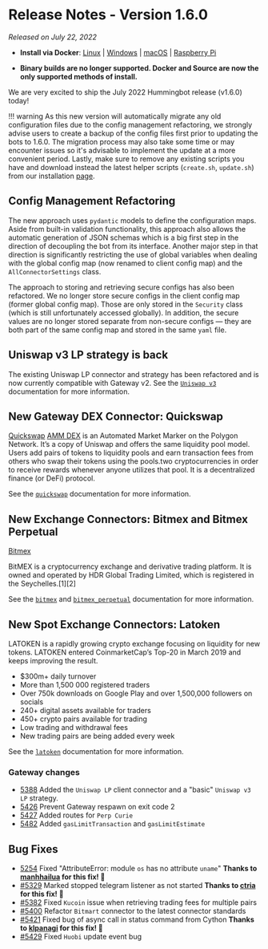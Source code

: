 # Release Notes - Version 1.6.0

*Released on July 22, 2022*

- **Install via Docker**: [Linux](/installation/docker/#linuxubuntu) | [Windows](/installation/docker/#windows) | [macOS](/installation/docker/#macos) | [Raspberry Pi](/installation/raspberry-pi/#install-via-docker)

- **Binary builds are no longer supported. Docker and Source are now the only supported methods of install.**

We are very excited to ship the July 2022 Hummingbot release (v1.6.0) today!

!!! warning
    As this new version will automatically migrate any old configuration files due to the config management refactoring, we strongly advise users to create a backup of the config files first prior to updating the bots to 1.6.0. The migration process may also take some time or may encounter issues so it's advisable to implement the update at a more convenient period. Lastly, make sure to remove any existing scripts you have and download instead the latest helper scripts (`create.sh`, `update.sh`) from our installation [page](/installation/docker).

## Config Management Refactoring

The new approach uses `pydantic` models to define the configuration maps. Aside from built-in validation functionality, this approach also allows the automatic generation of JSON schemas which is a big first step in the direction of decoupling the bot from its interface. Another major step in that direction is significantly restricting the use of global variables when dealing with the global config map (now renamed to client config map) and the `AllConnectorSettings` class.

The approach to storing and retrieving secure configs has also been refactored. We no longer store secure configs in the client config map (former global config map). Those are only stored in the `Security` class (which is still unfortunately accessed globally). In addition, the secure values are no longer stored separate from non-secure configs — they are both part of the same config map and stored in the same `yaml` file.

## Uniswap v3 LP strategy is back

The existing Uniswap LP connector and strategy has been refactored and is now currently compatible with Gateway v2.
See the [`Uniswap v3`](/strategies/uniswap-v3-lp) documentation for more information.

## New Gateway DEX Connector: Quickswap

[Quickswap](https://quickswap.exchange/) [AMM DEX](/gateway/exchanges/amm) is an Automated Market Marker on the Polygon Network. It’s a copy of Uniswap and offers the same liquidity pool model. Users add pairs of tokens to liquidity pools and earn transaction fees from others who swap their tokens using the pools.two cryptocurrencies in order to receive rewards whenever anyone utilizes that pool. It is a decentralized finance (or DeFi) protocol.


See the [`quickswap`](/gateway/exchanges/quickswap/) documentation for more information.

## New Exchange Connectors: Bitmex and Bitmex Perpetual

[Bitmex](https://www.bitmex.com/)

BitMEX is a cryptocurrency exchange and derivative trading platform. It is owned and operated by HDR Global Trading Limited, which is registered in the Seychelles.[1][2]


See the [`bitmex`](/exchanges/bitmex/) and [`bitmex_perpetual`](/exchanges/bitmex-perpetual/) documentation for more information.

## New Spot Exchange Connectors: Latoken

LATOKEN is a rapidly growing crypto exchange focusing on liquidity for new tokens. LATOKEN entered CoinmarketCap’s Top-20 in March 2019 and keeps improving the result.

- $300m+ daily turnover
- More than 1,500 000 registered traders
- Over 750k downloads on Google Play and over 1,500,000 followers on socials
- 240+ digital assets available for traders
- 450+ crypto pairs available for trading
- Low trading and withdrawal fees
- New trading pairs are being added every week

See the [`latoken`](/exchanges/latoken/) documentation for more information.


### Gateway changes

- [5388](https://github.com/hummingbot/hummingbot/pull/5388) Added the `Uniswap LP` client connector and a "basic" `Uniswap v3 LP` strategy.
- [5426](https://github.com/hummingbot/hummingbot/pull/5426) Prevent Gateway respawn on exit code 2
- [5427](https://github.com/hummingbot/hummingbot/pull/5427) Added routes for `Perp Curie`
- [5482](https://github.com/hummingbot/hummingbot/pull/5482) Added `gasLimitTransaction` and `gasLimitEstimate`

## Bug Fixes

- [5254](https://github.com/hummingbot/hummingbot/pull/5254) Fixed "AttributeError: module `os` has no attribute `uname`" **Thanks to [manhhailua](https://github.com/manhhailua) for this fix! 🙏**
- [#5329](https://github.com/hummingbot/hummingbot/issues/5329) Marked stopped telegram listener as not started **Thanks to [ctria](https://github.com/ctria) for this fix! 🙏**
- [#5382](https://github.com/hummingbot/hummingbot/issues/5382) Fixed `Kucoin` issue when retrieving trading fees for multiple pairs
- [#5400](https://github.com/hummingbot/hummingbot/issues/5400) Refactor `Bitmart` connector to the latest connector standards
- [#5421](https://github.com/hummingbot/hummingbot/pull/5421) Fixed bug of async call in status command from Cython **Thanks to [klpanagi](https://github.com/klpanagi) for this fix! 🙏**
- [#5429](https://github.com/hummingbot/hummingbot/pull/5429) Fixed `Huobi` update event bug
